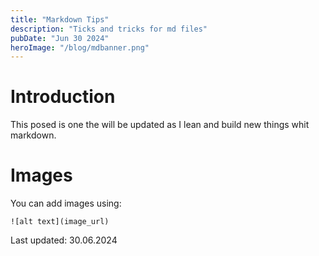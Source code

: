 ```yaml
---
title: "Markdown Tips"
description: "Ticks and tricks for md files"
pubDate: "Jun 30 2024"
heroImage: "/blog/mdbanner.png"
---
```


# Introduction

This posed is one the will be updated as I lean and build new things whit markdown.

# Images

You can add images using:

`![alt text](image_url)`

Last updated: 30.06.2024
